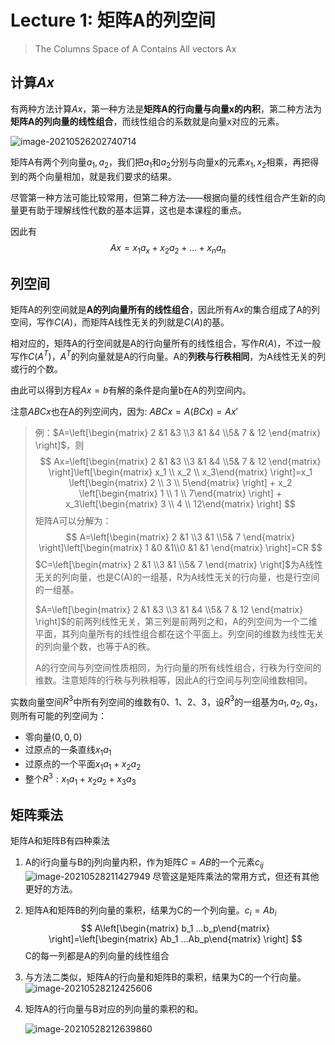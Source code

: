 # Lecture 1: 矩阵A的列空间

> The Columns Space of A Contains All vectors Ax

## 计算$Ax$

有两种方法计算$Ax$，第一种方法是**矩阵A的行向量与向量x的内积**，第二种方法为**矩阵A的列向量的线性组合**，而线性组合的系数就是向量x对应的元素。

![image-20210526202740714](https://i.loli.net/2021/05/29/lsP3O8MgQEjFWIk.png)

矩阵A有两个列向量$a_1,a_2$，我们把$a_1$和$a_2$分别与向量x的元素$x_1,x_2$相乘，再把得到的两个向量相加，就是我们要求的结果。

尽管第一种方法可能比较常用，但第二种方法——根据向量的线性组合产生新的向量更有助于理解线性代数的基本运算，这也是本课程的重点。

因此有
$$
Ax = x_1a_x+x_2a_2+...+x_na_n
$$

## 列空间

矩阵A的列空间就是**A的列向量所有的线性组合**，因此所有$Ax$的集合组成了A的列空间，写作$C(A)$，而矩阵A线性无关的列就是$C(A)$的基。

相对应的，矩阵A的行空间就是A的行向量所有的线性组合，写作$R(A)$，不过一般写作$C(A^T)$，$A^T$的列向量就是A的行向量。A的**列秩与行秩相同**，为A线性无关的列或行的个数。

由此可以得到方程$Ax=b$有解的条件是向量b在A的列空间内。

注意$ABCx$也在A的列空间内，因为: $ABCx=A(BCx)=Ax'$

> 例：$A=\left[\begin{matrix} 2 &1 &3 \\3 &1 &4 \\5& 7 & 12 \end{matrix} \right]$，则
> $$
> Ax=\left[\begin{matrix} 2 &1 &3 \\3 &1 &4 \\5& 7 & 12 \end{matrix} \right]\left[\begin{matrix} x_1 \\ x_2 \\ x_3\end{matrix} \right]=x_1 \left[\begin{matrix} 2 \\ 3 \\ 5\end{matrix} \right] + x_2 \left[\begin{matrix} 1 \\ 1 \\ 7\end{matrix} \right] + x_3\left[\begin{matrix} 3 \\ 4 \\ 12\end{matrix} \right]
> $$
> 矩阵A可以分解为： 
> $$
> A=\left[\begin{matrix} 2 &1  \\3 &1  \\5& 7  \end{matrix} \right]\left[\begin{matrix} 1 &0 &1\\0 &1 &1  \end{matrix} \right]=CR
> $$
> $C=\left[\begin{matrix} 2 &1  \\3 &1  \\5& 7  \end{matrix} \right]$为A线性无关的列向量，也是C(A)的一组基，R为A线性无关的行向量，也是行空间的一组基。
>
> $A=\left[\begin{matrix} 2 &1 &3 \\3 &1 &4 \\5& 7 & 12 \end{matrix} \right]$的前两列线性无关，第三列是前两列之和，A的列空间为一个二维平面，其列向量所有的线性组合都在这个平面上。列空间的维数为线性无关的列向量个数，也等于A的秩。
>
> A的行空间与列空间性质相同，为行向量的所有线性组合，行秩为行空间的维数。注意矩阵的行秩与列秩相等，因此A的行空间与列空间维数相同。

实数向量空间$R^3$中所有列空间的维数有0、1、2、3，设$R^3$的一组基为$a_1,a_2,a_3$，则所有可能的列空间为：

- 零向量$(0,0,0)$
- 过原点的一条直线$x_1a_1$
- 过原点的一个平面$x_1a_1+x_2a_2$
- 整个$R^3:x_1a_1+x_2a_2+x_3a_3$

## 矩阵乘法

矩阵A和矩阵B有四种乘法

1. A的i行向量与B的j列向量内积，作为矩阵$C=AB$的一个元素$c_{ij}$
   ![image-20210528211427949](https://i.loli.net/2021/05/29/RjYVEIcdTtlpk8v.png)
   尽管这是矩阵乘法的常用方式，但还有其他更好的方法。

2. 矩阵A和矩阵B的列向量的乘积，结果为C的一个列向量。$c_i=Ab_i$
   $$
   A\left[\begin{matrix} b_1 ...b_p\end{matrix} \right]=\left[\begin{matrix} Ab_1 ...Ab_p\end{matrix} \right]
   $$
   C的每一列都是A的列向量的线性组合

3. 与方法二类似，矩阵A的行向量和矩阵B的乘积，结果为C的一个行向量。
   ![image-20210528212425606](https://i.loli.net/2021/05/29/OFEIJPw9bd82oat.png)

4. 矩阵A的行向量与B对应的列向量的乘积的和。

   ![image-20210528212639860](https://i.loli.net/2021/05/29/5I1gMs8QyZhSOVn.png)

   



